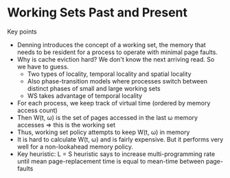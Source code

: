 # Working Sets Past and Present
Key points
* Denning introduces the concept of a working set, the memory that needs to be resident for a process to operate with minimal page faults.
* Why is cache eviction hard? We don't know the next arriving read. So we have to guess.
  * Two types of locality, temporal locality and spatial locality
  * Also phase-transition models where processes switch between distinct phases of small and large working sets
  * WS takes advantage of temporal locality
* For each process, we keep track of virtual time (ordered by memory access count)
* Then W(t, ω) is the set of pages accessed in the last ω memory accesses => this is the working set
* Thus, working set policy attempts to keep W(t, ω) in memory 
* It is hard to calculate W(t, ω) and is fairly expensive. But it performs very well for a non-lookahead memory policy.
* Key heuristic: L = S heuristic says to increase multi-programming rate until mean page-replacement time is equal to mean-time between page-faults
